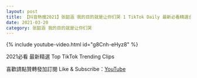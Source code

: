 ```yaml
---
layout: post
title: 【抖音熱搜2021】张韶涵 我的目的就是让你们哭 1 TikTok Daily 最新必看精選合集2021 03 20
date: 2021-03-20
category: 张韶涵 我的目的就是让你们哭
---
```


{% include youtube-video.html id="g8Cnh-eHyz8" %}

2021必看 最新精選 Top TikTok Trending Clips

喜歡請點贊轉發加訂閱 Like & Subscribe：[YouTube](https://www.youtube.com/channel/UCAoR7VcanIPd04uEq_GIylA/videos)


